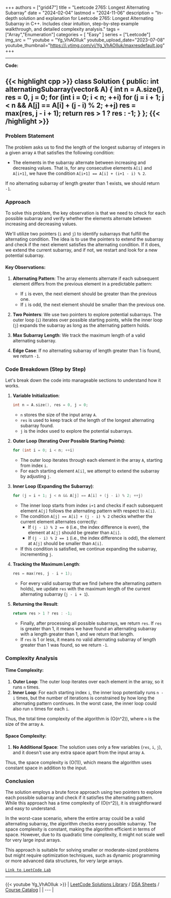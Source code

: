 
+++
authors = ["grid47"]
title = "Leetcode 2765: Longest Alternating Subarray"
date = "2024-02-04"
lastmod = "2024-11-06"
description = "In-depth solution and explanation for Leetcode 2765: Longest Alternating Subarray in C++. Includes clear intuition, step-by-step example walkthrough, and detailed complexity analysis."
tags = ["Array","Enumeration"]
categories = [
    "Easy"
]
series = ["Leetcode"]
img_src = ""
youtube = "Yg_VhAOIIuk"
youtube_upload_date="2023-07-08"
youtube_thumbnail="https://i.ytimg.com/vi/Yg_VhAOIIuk/maxresdefault.jpg"
+++



---
**Code:**

{{< highlight cpp >}}
class Solution {
public:
    int alternatingSubarray(vector<int>& A) {
        int n = A.size(), res = 0, j = 0;
        for (int i = 0; i < n; ++i)
            for (j = i + 1; j < n && A[j] == A[i] + (j - i) % 2; ++j)
                res = max(res, j - i + 1);
        return res > 1 ? res : -1;
    }
};
{{< /highlight >}}
---

### Problem Statement

The problem asks us to find the length of the longest subarray of integers in a given array `A` that satisfies the following condition:

- The elements in the subarray alternate between increasing and decreasing values. That is, for any consecutive elements `A[i]` and `A[i+1]`, we have the condition `A[i+1] == A[i] + (i+1 - i) % 2`. 

If no alternating subarray of length greater than 1 exists, we should return `-1`.

### Approach

To solve this problem, the key observation is that we need to check for each possible subarray and verify whether the elements alternate between increasing and decreasing values. 

We'll utilize two pointers (`i` and `j`) to identify subarrays that fulfill the alternating condition. The idea is to use the pointers to extend the subarray and check if the next element satisfies the alternating condition. If it does, we extend the current subarray, and if not, we restart and look for a new potential subarray.

#### Key Observations:
1. **Alternating Pattern**: The array elements alternate if each subsequent element differs from the previous element in a predictable pattern: 
   - If `i` is even, the next element should be greater than the previous one.
   - If `i` is odd, the next element should be smaller than the previous one.

2. **Two Pointers**: We use two pointers to explore potential subarrays. The outer loop (`i`) iterates over possible starting points, while the inner loop (`j`) expands the subarray as long as the alternating pattern holds.

3. **Max Subarray Length**: We track the maximum length of a valid alternating subarray.

4. **Edge Case**: If no alternating subarray of length greater than 1 is found, we return `-1`.

### Code Breakdown (Step by Step)

Let's break down the code into manageable sections to understand how it works.

1. **Variable Initialization**:
   ```cpp
   int n = A.size(), res = 0, j = 0;
   ```
   - `n` stores the size of the input array `A`.
   - `res` is used to keep track of the length of the longest alternating subarray found.
   - `j` is the index used to explore the potential subarrays.

2. **Outer Loop (Iterating Over Possible Starting Points)**:
   ```cpp
   for (int i = 0; i < n; ++i)
   ```
   - The outer loop iterates through each element in the array `A`, starting from index `i`.
   - For each starting element `A[i]`, we attempt to extend the subarray by adjusting `j`.

3. **Inner Loop (Expanding the Subarray)**:
   ```cpp
   for (j = i + 1; j < n && A[j] == A[i] + (j - i) % 2; ++j)
   ```
   - The inner loop starts from index `i+1` and checks if each subsequent element `A[j]` follows the alternating pattern with respect to `A[i]`.
   - The condition `A[j] == A[i] + (j - i) % 2` checks whether the current element alternates correctly:
     - If `(j - i) % 2 == 0` (i.e., the index difference is even), the element at `A[j]` should be greater than `A[i]`.
     - If `(j - i) % 2 == 1` (i.e., the index difference is odd), the element at `A[j]` should be smaller than `A[i]`.
   - If this condition is satisfied, we continue expanding the subarray, incrementing `j`.

4. **Tracking the Maximum Length**:
   ```cpp
   res = max(res, j - i + 1);
   ```
   - For every valid subarray that we find (where the alternating pattern holds), we update `res` with the maximum length of the current alternating subarray (`j - i + 1`).

5. **Returning the Result**:
   ```cpp
   return res > 1 ? res : -1;
   ```
   - Finally, after processing all possible subarrays, we return `res`. If `res` is greater than 1, it means we have found an alternating subarray with a length greater than 1, and we return that length.
   - If `res` is 1 or less, it means no valid alternating subarray of length greater than 1 was found, so we return `-1`.

### Complexity Analysis

#### Time Complexity:
1. **Outer Loop**: The outer loop iterates over each element in the array, so it runs `n` times.
2. **Inner Loop**: For each starting index `i`, the inner loop potentially runs `n - i` times, but the number of iterations is constrained by how long the alternating pattern continues. In the worst case, the inner loop could also run `n` times for each `i`.

Thus, the total time complexity of the algorithm is \(O(n^2)\), where `n` is the size of the array `A`.

#### Space Complexity:
1. **No Additional Space**: The solution uses only a few variables (`res`, `i`, `j`), and it doesn't use any extra space apart from the input array `A`.

Thus, the space complexity is \(O(1)\), which means the algorithm uses constant space in addition to the input.

### Conclusion

The solution employs a brute force approach using two pointers to explore each possible subarray and check if it satisfies the alternating pattern. While this approach has a time complexity of \(O(n^2)\), it is straightforward and easy to understand.

In the worst-case scenario, where the entire array could be a valid alternating subarray, the algorithm checks every possible subarray. The space complexity is constant, making the algorithm efficient in terms of space. However, due to its quadratic time complexity, it might not scale well for very large input arrays.

This approach is suitable for solving smaller or moderate-sized problems but might require optimization techniques, such as dynamic programming or more advanced data structures, for very large arrays.

[`Link to LeetCode Lab`](https://leetcode.com/problems/longest-alternating-subarray/description/)

---
{{< youtube Yg_VhAOIIuk >}}
| [LeetCode Solutions Library](https://grid47.xyz/leetcode/) / [DSA Sheets](https://grid47.xyz/sheets/) / [Course Catalog](https://grid47.xyz/courses/) |
| --- |
